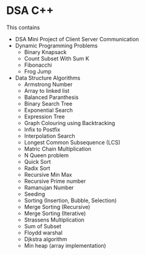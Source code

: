 # DSA C++

This contains
- DSA Mini Project of Client Server Communication
- Dynamic Programming Problems
  - Binary Knapsack
  - Count Subset With Sum K
  - Fibonacchi
  - Frog Jump
- Data Structure Algorithms
  - Armstrong Number
  -   Array to linked list
  -   Balanced Paranthesis
  -   Binary Search Tree
  -   Exponential Search
  -   Expression Tree
  -   Graph Colouring using Backtracking
  -   Infix to Postfix
  -   Interpolation Search
  -   Longest Common Subsequence (LCS)
  -   Matric Chain Multiplication
  -   N Queen problem
  -   Quick Sort
  -   Radix Sort
  -   Recursive Min Max
  -   Recursive Prime number
  -   Ramanujan Number
  -   Seeding
  -   Sorting (Insertion, Bubble, Selection)
  -   Merge Sorting (Recursive)
  -   Merge Sorting (Iterative)
  -   Strassens Multiplication
  -   Sum of Subset
  -   Floydd warshal
  -   Djkstra algorithm
  -   Min heap (array implementation)
